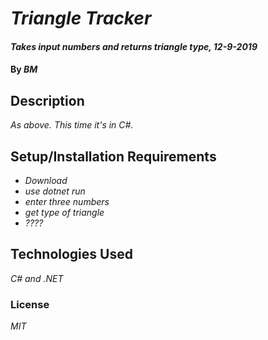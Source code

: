 # _Triangle Tracker_

#### _Takes input numbers and returns triangle type, 12-9-2019_

#### By _**BM**_

## Description

_As above. This time it's in C#._

## Setup/Installation Requirements

* _Download_
* _use dotnet run_
* _enter three numbers_
* _get type of triangle_
* _????_


## Technologies Used

_C# and .NET_

### License

*MIT*

